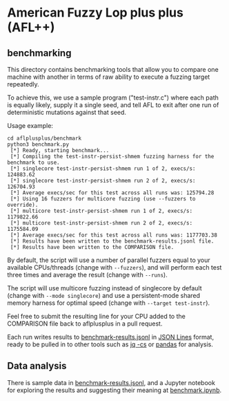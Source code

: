 # American Fuzzy Lop plus plus (AFL++)

## benchmarking

This directory contains benchmarking tools that allow you to compare one machine
with another in terms of raw ability to execute a fuzzing target repeatedly.

To achieve this, we use a sample program ("test-instr.c") where each path is
equally likely, supply it a single seed, and tell AFL to exit after one run of
deterministic mutations against that seed.

Usage example:

```
cd aflplusplus/benchmark
python3 benchmark.py
 [*] Ready, starting benchmark...
 [*] Compiling the test-instr-persist-shmem fuzzing harness for the benchmark to use.
 [*] singlecore test-instr-persist-shmem run 1 of 2, execs/s: 124883.62
 [*] singlecore test-instr-persist-shmem run 2 of 2, execs/s: 126704.93
 [*] Average execs/sec for this test across all runs was: 125794.28
 [*] Using 16 fuzzers for multicore fuzzing (use --fuzzers to override).
 [*] multicore test-instr-persist-shmem run 1 of 2, execs/s: 1179822.66
 [*] multicore test-instr-persist-shmem run 2 of 2, execs/s: 1175584.09
 [*] Average execs/sec for this test across all runs was: 1177703.38
 [*] Results have been written to the benchmark-results.jsonl file.
 [*] Results have been written to the COMPARISON file.
```

By default, the script will use a number of parallel fuzzers equal to your
available CPUs/threads (change with `--fuzzers`), and will perform each test
three times and average the result (change with `--runs`).

The script will use multicore fuzzing instead of singlecore by default (change
with `--mode singlecore`) and use a persistent-mode shared memory harness for
optimal speed (change with `--target test-instr`).

Feel free to submit the resulting line for your CPU added to the COMPARISON
file back to aflplusplus in a pull request.

Each run writes results to [benchmark-results.jsonl](benchmark-results.jsonl)
in [JSON Lines](https://jsonlines.org/) format, ready to be pulled in to other
tools such as [jq -cs](https://jqlang.github.io/jq/) or
[pandas](https://pandas.pydata.org/) for analysis.

## Data analysis

There is sample data in [benchmark-results.jsonl](benchmark-results.jsonl), and
a Jupyter notebook for exploring the results and suggesting their meaning at
[benchmark.ipynb](benchmark.ipynb).

